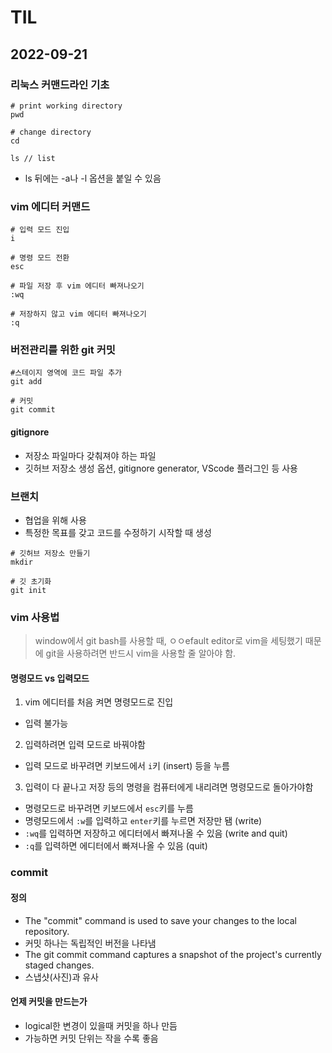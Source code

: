 # TIL

## 2022-09-21

### 리눅스 커맨드라인 기초
```
# print working directory
pwd
```

```
# change directory
cd
```

```
ls // list
```

- ls 뒤에는 -a나 -l 옵션을 붙일 수 있음


### vim 에디터 커맨드
```
# 입력 모드 진입
i 

# 명령 모드 전환
esc
```

```
# 파일 저장 후 vim 에디터 빠져나오기
:wq

# 저장하지 않고 vim 에디터 빠져나오기
:q
```

### 버전관리를 위한 git 커밋
```
#스테이지 영역에 코드 파일 추가
git add

# 커밋
git commit
```

#### gitignore
- 저장소 파일마다 갖춰져야 하는 파일
- 깃허브 저장소 생성 옵션, gitignore generator, VScode 플러그인 등 사용


### 브랜치
- 협업을 위해 사용
- 특정한 목표를 갖고 코드를 수정하기 시작할 때 생성

```
# 깃허브 저장소 만들기
mkdir
```

```
# 깃 초기화
git init
```


### vim 사용법
>window에서 git bash를 사용할 때, ㅇㅇefault editor로 vim을 세팅했기 때문에 git을 사용하려면 반드시 vim을 사용할 줄 알아야 함.

#### 명령모드 vs 입력모드
1. vim 에디터를 처음 켜면 명령모드로 진입
- 입력 불가능
2. 입력하려면 입력 모드로 바꿔야함
- 입력 모드로 바꾸려면 키보드에서 `i`키 (insert) 등을 누름
3. 입력이 다 끝나고 저장 등의 명령을 컴퓨터에게 내리려면 명령모드로 돌아가야함
- 명령모드로 바꾸려면 키보드에서 `esc`키를 누름
- 명령모드에서 `:w`를 입력하고 `enter`키를 누르면 저장만 됌 (write)
- `:wq`를 입력하면 저장하고 에디터에서 빠져나올 수 있음 (write and quit)
- `:q`를 입력하면 에디터에서 빠져나올 수 있음 (quit)


### commit
#### 정의
  - The "commit" command is used to save your changes to the local repository.
  - 커밋 하나는 독립적인 버전을 나타냄
  - The git commit command captures a snapshot of the project's currently staged changes.
  - 스냅샷(사진)과 유사

#### 언제 커밋을 만드는가
  - logical한 변경이 있을때 커밋을 하나 만듬
  - 가능하면 커밋 단위는 작을 수록 좋음
